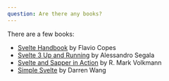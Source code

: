 ```yaml
---
question: Are there any books?
---
```


There are a few books:

- [Svelte Handbook](https://flaviocopes.com/page/svelte-handbook/) by Flavio Copes
- [Svelte 3 Up and Running](https://www.amazon.com/dp/B08D6T6BKS/) by Alessandro Segala
- [Svelte and Sapper in Action](https://www.manning.com/books/svelte-and-sapper-in-action) by R. Mark Volkmann
- [Simple Svelte](https://wfq.gumroad.com/l/simple_svelte) by Darren Wang

